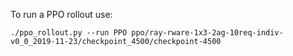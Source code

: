 To run a PPO rollout use:
```
./ppo_rollout.py --run PPO ppo/ray-rware-1x3-2ag-10req-indiv-v0_0_2019-11-23/checkpoint_4500/checkpoint-4500
```
